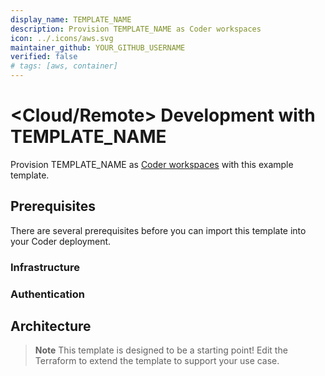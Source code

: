 ```yaml
---
display_name: TEMPLATE_NAME
description: Provision TEMPLATE_NAME as Coder workspaces
icon: ../.icons/aws.svg
maintainer_github: YOUR_GITHUB_USERNAME
verified: false
# tags: [aws, container]
---
```


# <Cloud/Remote> Development with TEMPLATE_NAME

Provision TEMPLATE_NAME as [Coder workspaces](https://coder.com/docs/coder-v2/latest) with this example template.

<!-- Add screenshot or demo GIF. Suggestion: Side-by-side Coder "workspace" page (left) and resources in cloud dashboard (right) -->

## Prerequisites

There are several prerequisites before you can import this template into your Coder deployment.

### Infrastructure

<!-- Does infrastructure need to be created or configured to use this template? -->

### Authentication

<!-- How does the user authenticate with the cloud API? -->

## Architecture

> **Note**
> This template is designed to be a starting point! Edit the Terraform to extend the template to support your use case.

<!-- Which resources are provisioned as a part of this template? -->

<!-- Which resources (and workspace directories) are persisted? Which are ephemeral? -->

<!-- What is the recommended way to pre-bake developer tools (e.g. python3) into the workspace? -->
